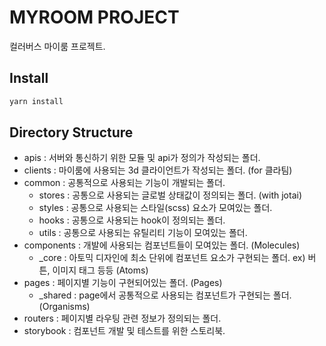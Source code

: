 # MYROOM PROJECT

컬러버스 마이룸 프로젝트.

## Install

```bash
yarn install
```

## Directory Structure

- apis : 서버와 통신하기 위한 모듈 및 api가 정의가 작성되는 폴더.
- clients : 마이룸에 사용되는 3d 클라이언트가 작성되는 폴더. (for 클라팀)
- common : 공통적으로 사용되는 기능이 개발되는 폴더.
    - stores : 공통으로 사용되는 글로벌 상태값이 정의되는 폴더. (with jotai)
    - styles : 공통으로 사용되는 스타일(scss) 요소가 모여있는 폴더.
    - hooks : 공통으로 사용되는 hook이 정의되는 폴더.
    - utils : 공통으로 사용되는 유틸리티 기능이 모여있는 폴더.
- components : 개발에 사용되는 컴포넌트들이 모여있는 폴더. (Molecules)
    - _core : 아토믹 디자인에 최소 단위에 컴포넌트 요소가 구현되는 폴더. ex) 버튼, 이미지 태그 등등 (Atoms)
- pages : 페이지별 기능이 구현되어있는 폴더. (Pages)
    - _shared : page에서 공통적으로 사용되는 컴포넌트가 구현되는 폴더. (Organisms)
- routers : 페이지별 라우팅 관련 정보가 정의되는 폴더.
- storybook : 컴포넌트 개발 및 테스트를 위한 스토리북.